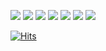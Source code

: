 <img src="https://img.shields.io/badge/html-E34F26?style=flat-square&logo=html5&logoColor=white" /> <img src="https://img.shields.io/badge/css-1572B6?style=flat-square&logo=css3&logoColor=white" /> <img src="https://img.shields.io/badge/javascript-F7DF1E?style=flat-square&logo=javascript&logoColor=black" /> <img src="https://img.shields.io/badge/jquery-0769AD?style=flat-square&logo=jquery&logoColor=white" /> <img src="https://img.shields.io/badge/Scss-CC6699?style=flat-square&logo=Sass&logoColor=white" /> <img src="https://img.shields.io/badge/Node.js-339933?style=flat-square&logo=Node.js&logoColor=white" /> <img src="https://img.shields.io/badge/github-181717?style=flat-square&logo=github&logoColor=white" />


[![Hits](https://hits.seeyoufarm.com/api/count/incr/badge.svg?url=https%3A%2F%2Fgithub.com%2Fsakang07&count_bg=%23F97890&title_bg=%23333539&icon=github.svg&icon_color=%23FFFFFF&title=hits&edge_flat=true)](https://hits.seeyoufarm.com)


<!--
**sakang07/sakang07** is a ✨ _special_ ✨ repository because its `README.md` (this file) appears on your GitHub profile.

Here are some ideas to get you started:

- 🔭 I’m currently working on ...
- 🌱 I’m currently learning ...
- 👯 I’m looking to collaborate on ...
- 🤔 I’m looking for help with ...
- 💬 Ask me about ...
- 📫 How to reach me: ...
- 😄 Pronouns: ...
- ⚡ Fun fact: ...
-->

